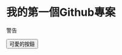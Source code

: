 <!DOCTYPE html>
<html>
<head>
<meta charset="utf-8">
<title>資工小菜鳥安妮</title>
<script>
function displayDate(){
	document.getElementById("demo").innerHTML=Date();
}
</script>
</head>
<body>

<h1>我的第一個Github專案</h1>
<p class="text-primary">警告</p>

<button type="button" onclick="displayDate()">可愛的按鈕</button>

</body>
</html>

